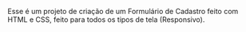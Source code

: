 Esse é um projeto de criação de um Formulário de Cadastro feito com HTML e CSS, feito para todos os tipos de tela (Responsivo).